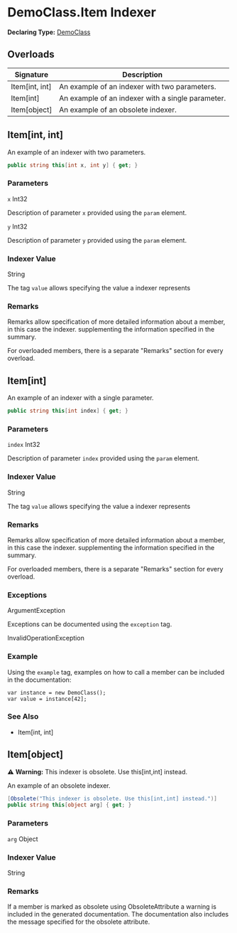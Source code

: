# DemoClass.Item Indexer

**Declaring Type:** [DemoClass](../Type.md)

## Overloads

| Signature        | Description                                       |
| ---------------- | ------------------------------------------------- |
| Item\[int, int\] | An example of an indexer with two parameters.     |
| Item\[int\]      | An example of an indexer with a single parameter. |
| Item\[object\]   | An example of an obsolete indexer.                |

## Item\[int, int\]

An example of an indexer with two parameters.

```csharp
public string this[int x, int y] { get; }
```

### Parameters

`x`  Int32

Description of parameter `x` provided using the `param` element.

`y`  Int32

Description of parameter `y` provided using the `param` element.

### Indexer Value

String

The tag `value` allows specifying the value a indexer represents

### Remarks

Remarks allow specification of more detailed information about a member, in this case the indexer. supplementing the information specified in the summary.

For overloaded members, there is a separate "Remarks" section for every overload.

## Item\[int\]

An example of an indexer with a single parameter.

```csharp
public string this[int index] { get; }
```

### Parameters

`index`  Int32

Description of parameter `index` provided using the `param` element.

### Indexer Value

String

The tag `value` allows specifying the value a indexer represents

### Remarks

Remarks allow specification of more detailed information about a member, in this case the indexer. supplementing the information specified in the summary.

For overloaded members, there is a separate "Remarks" section for every overload.

### Exceptions

ArgumentException

Exceptions can be documented using the `exception` tag.

InvalidOperationException

### Example

Using the `example` tag, examples on how to call a member can be included in the documentation:

```
var instance = new DemoClass();
var value = instance[42];
```

### See Also

- Item\[int, int\]

## Item\[object\]

⚠️ **Warning:** This indexer is obsolete. Use this\[int,int\] instead.

An example of an obsolete indexer.

```csharp
[Obsolete("This indexer is obsolete. Use this[int,int] instead.")]
public string this[object arg] { get; }
```

### Parameters

`arg`  Object

### Indexer Value

String

### Remarks

If a member is marked as obsolete using ObsoleteAttribute a warning is included in the generated documentation.              The documentation also includes the message specified for the obsolete attribute.
